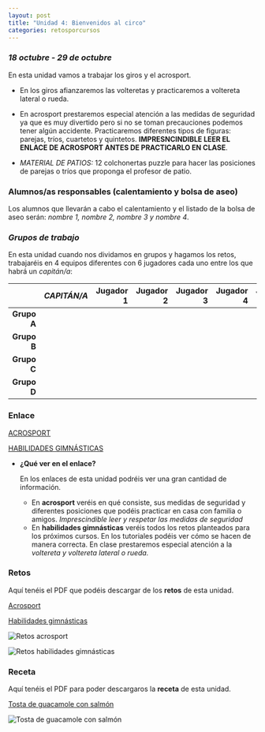 ```yaml
---
layout: post
title: "Unidad 4: Bienvenidos al circo"
categories: retosporcursos
---
```


### *18 octubre - 29 de octubre*

En esta unidad vamos a trabajar los giros y el acrosport. 

* En los giros afianzaremos las volteretas y practicaremos a voltereta lateral o rueda.
* En acrosport prestaremos especial atención a las medidas de seguridad ya que es muy divertido pero si no se toman precauciones podemos tener algún accidente.           Practicaremos diferentes tipos de figuras: parejas, tríos, cuartetos y quintetos. **IMPRESNCINDIBLE LEER EL ENLACE DE ACROSPORT ANTES DE PRACTICARLO EN CLASE**.


* *MATERIAL DE PATIOS:* 12 colchonertas puzzle para hacer las posiciones de parejas o tríos que proponga el profesor de patio.

### **Alumnos/as responsables (calentamiento y bolsa de aseo)**

Los alumnos que llevarán a cabo el calentamiento y el listado de la bolsa de aseo serán: *nombre 1, nombre 2, nombre 3 y nombre 4*.

### *Grupos de trabajo*

En esta unidad cuando nos dividamos en grupos y hagamos los retos, trabajaréis en 4 equipos diferentes con 6 jugadores cada uno entre los que habrá un *capitán/a*:

|      |*CAPITÁN/A*|Jugador 1|Jugador 2|Jugador 3|Jugador 4|Jugador 5|
|-----:|-----:|-----:|-----:|-----:|----:|----:|
|**Grupo A**|      |      |      |      |     |
|**Grupo B**|      |      |      |      |     |
|**Grupo C**|      |      |      |      |     |
|**Grupo D**|      |      |      |      |     |


### **Enlace** 

[ACROSPORT](https://danieledufis.github.io/acrosport/acrosport)

[HABILIDADES GIMNÁSTICAS](https://danieledufis.github.io/habilidadesgimnasticas/habilidadesgimnasticas)
           
* **¿Qué ver en el enlace?**

  En los enlaces de esta unidad podréis ver una gran cantidad de información. 
  * En **acrosport** veréis en qué consiste, sus medidas de seguridad y diferentes posiciones que podéis practicar en casa con familia o amigos. *Imprescindible leer y     respetar las medidas de seguridad*
  * En **habilidades gimnásticas** veréis todos los retos planteados para los próximos cursos. En los tutoriales podéis ver cómo se hacen de manera correcta. En clase     prestaremos especial atención a la *voltereta y voltereta lateral o rueda.*
  
  
### **Retos** 

Aquí tenéis el PDF que podéis descargar de los **retos** de esta unidad.

[Acrosport](https://danieledufis.github.io/pdfs/Acrosport-retos-4.pdf)

[Habilidades gimnásticas](https://danieledufis.github.io/pdfs/Habilidades-gimn%C3%A1sticas-retos.pdf)

![Retos acrosport](https://danieledufis.github.io/images_text/Acrosport-retos-4_page-0001.jpg)

![Retos habilidades gimnásticas](https://danieledufis.github.io/images_text/Habilidades-gimn%C3%A1sticas-retos_page-0001.jpg)
          
### **Receta** 

Aquí tenéis el PDF para poder descargaros la **receta** de esta unidad.

[Tosta de guacamole con salmón](https://danieledufis.github.io/pdfs/Receta-Tostas%20de%20Guacamole%20de%20Salm%C3%B3n.pdf)

![Tosta de guacamole con salmón](https://danieledufis.github.io/images_text/Receta-Tostas%20de%20Guacamole%20de%20Salm%C3%B3n_page-0001.jpg)

[Acrosport]:../../pdfs/Acrosport-retos-4.pdf
[Habilidades gimnásticas]:../../pdfs/Habilidades-gimn%C3%A1sticas-retos.pdf
[Tosta de guacamole con salmón]:../../pdfs/Receta-Tostas%20de%20Guacamole%20de%20Salm%C3%B3n.pdf

